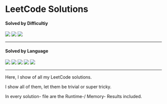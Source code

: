 # LeetCode Solutions

<h4>Solved by Difficultiy</h4>

![](https://img.shields.io/badge/Easy-25-darkgreen?style=flat)
![](https://img.shields.io/badge/Medium-11-yellow?style=flat)
![](https://img.shields.io/badge/Hard-1-red?style=flat)

---

<h4>Solved by Language</h4>

![](https://img.shields.io/badge/Java-26-%23ED8B00.svg?style=flat&logo=openjdk&logoColor=%23ED8B00)
![](https://img.shields.io/badge/Python-7-3670A0.svg?style=flat&logo=python&logoColor=ffdd54)
![](https://img.shields.io/badge/PostgreSQL-4-violet?style=flat&logo=postgresql&logoColor=violet)
![](https://img.shields.io/badge/C-3-%2300599C.svg?style=flat&logo=c)
![](https://img.shields.io/badge/Scala-1-red?style=flat&logo=scala&logoColor=red)

---

Here, I show of all my LeetCode solutions. 

I show all of them, let them be trivial or super tricky.

In every solution- file are the Runtime-/ Memory- Results included.
